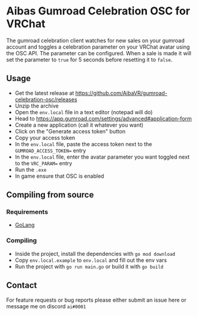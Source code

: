 # Aibas Gumroad Celebration OSC for VRChat
The gumroad celebration client watches for new sales on your gumroad account and toggles a celebration parameter on your VRChat avatar using the OSC API. The parameter can be configured. When a sale is made it will set the parameter to `true` for 5 seconds before resetting it to `false`.

## Usage
- Get  the latest release at https://github.com/AibaVR/gumroad-celebration-osc/releases
- Unzip the archive
- Open the `env.local` file in a text editor (notepad will do)
- Head to https://app.gumroad.com/settings/advanced#application-form
- Create a new application (call it whatever you want)
- Click on the "Generate access token" button
- Copy your access token
- In the `env.local` file, paste the access token next to the `GUMROAD_ACCESS_TOKEN=` entry
- In the `env.local` file, enter the avatar parameter you want toggled next to the `VRC_PARAM=` entry
- Run the `.exe`
- In game ensure that OSC is enabled

## Compiling from source
### Requirements
- [GoLang](https://go.dev/dl/)

### Compiling
- Inside the project, install the dependencies with `go mod download`
- Copy `env.local.example` to `env.local` and fill out the env vars
- Run the project with `go run main.go` or build it with `go build`

## Contact
For feature requests or bug reports please either submit an issue here or message me on discord `ai#0001`
